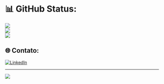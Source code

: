 
# 📊 GitHub Status:
![](https://github-readme-stats.vercel.app/api?username=Guistanger&theme=dark&hide_border=false&include_all_commits=false&count_private=false)<br/>
![](https://github-readme-streak-stats.herokuapp.com/?user=Guistanger&theme=dark&hide_border=false)<br/>
![](https://github-readme-stats.vercel.app/api/top-langs/?username=Guistanger&theme=dark&hide_border=false&include_all_commits=false&count_private=false&layout=compact)

## 🌐 Contato:
[![LinkedIn](https://img.shields.io/badge/LinkedIn-%230077B5.svg?logo=linkedin&logoColor=white)](https://www.linkedin.com/in/guilhermestanger)

---
[![](https://visitcount.itsvg.in/api?id=Guistanger&icon=0&color=0)](https://visitcount.itsvg.in)

<!-- Proudly created with GPRM ( https://gprm.itsvg.in ) -->
